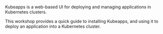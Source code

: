 Kubeapps is a web-based UI for deploying and managing applications in
Kubernetes clusters.

This workshop provides a quick guide to installing Kubeapps, and using it to
deploy an application into a Kubernetes cluster.
